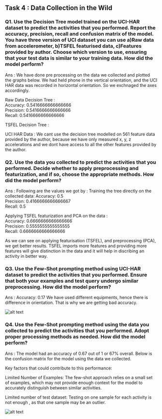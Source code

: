 ## Task 4 : Data Collection in the Wild 

### Q1. Use the Decision Tree model trained on the UCI-HAR dataset to predict the activities that you performed. Report the accuracy, precision, recall and confusion matrix of the model. You have three version of UCI dataset you can use a)Raw data from accelerometer, b)TSFEL featurised data, c)Features provided by author. Choose which version to use, ensuring that your test data is similar to your training data. How did the model perform? 
Ans : We have done pre processing on the data we collected and plotted the graphs below. 
We had held phone in the vertical orientation, and the UCI HAR data was recorded in horizontal orientation. So we exchnaged the axes accordingly. 

Raw Data Decision Tree :   
Accuracy:  0.5416666666666666   
Precision:  0.5416666666666666   
Recall:  0.5416666666666666   

TSFEL Decision Tree : 

UCI HAR Data : 
We cant use the decision tree modelled on 561 feature data provided by the author, because we have only measured x, y, z accelerations and we dont have access to all the other features provided by the author.


### Q2. Use the data you collected to predict the activities that you performed. Decide whether to apply preprocessing and featurization, and if so, choose the appropriate methods. How did the model perform?
Ans : Following are the values we got by :
Training the tree directly on the collected data:
Accuracy:  0.5   
Precision:  0.4166666666666667  
Recall:  0.5  

Applying TSFEL featurization and PCA on the data :   
Accuracy:  0.6666666666666666   
Precision:  0.5555555555555555   
Recall:  0.6666666666666666  

As we can see on applying featurisation (TSFEL), and preprocessing (PCA), we get better results. TSFEL imports more features and providing more features will give distinction in the data and it will help in discribing an activity in better way. 

### Q3. Use the Few-Shot prompting method using UCI-HAR dataset to predict the activities that you performed. Ensure that both your examples and test query undergo similar preprocessing. How did the model perform? 
Ans : Accuracy: 0.17
We have used different equipments, hence there is difference in orientation. That is why we are getting bad accuracy. 

![alt text](./image/image-22.png)

### Q4. Use the Few-Shot prompting method using the data you collected to predict the activities that you performed. Adopt proper processing methods as needed. How did the model perform? 
Ans : The model had an accuracy of 0.67 out of 1 or 67% overall. Below is the confusion matrix for the model using the data we collected. 

Key factors that could contribute to this performance:

Limited Number of Examples: The few-shot approach relies on a small set of examples, which may not provide enough context for the model to accurately distinguish between similar activities.

Limited number of test dataset: Testing on one sample for each activity is not enough , as that one sample may be an outlier.

![alt text](./image/image-23.png)